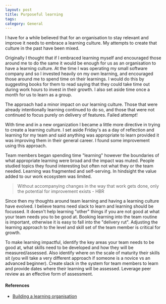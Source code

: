 ```yaml
---
layout: post
title: Purposeful learning
tags: 
category: General
---
```

I have for a while believed that for an organisation to stay relevant and improve it needs to embrace a learning culture. My attempts to create that culture in the past have been mixed.

Originally I thought that if I embraced learning myself and encouraged those around me to do the same it would be enough for us as an organisation to have a learning culture. 
At the time I was operating my small software company and so I invested heavily on my own learning, and encouraged those around me to spend time on their learnings. I would do this by suggesting books for them to read saying that they could take time out during work hours to invest in their growth.  I also set aside time once a month for us to learn as a group. 

The approach had a minor impact on our learning culture. Those that were already intentionally learning continued to do so, and those that were not continued to focus purely on delivery of features. Failed attempt!

With time and in a new organization I became a little more directive in trying to create a learning culture. I set aside Friday's as a day of reflection and learning for my team and said anything was appropriate to learn provided it was improving them in their general career. I found some improvement using this approach. 

Team members began spending time "learning" however the boundaries of what appropriate learning were broad and the impact was muted. People studied topics they found interesting but often not what they or the team needed. Learning was fragmented and self-serving. In hindsight the value added to our work ecosystem was limited.

> Without accompanying changes in the way that work gets done, only the potential for improvement exists - HBR

Since then my thoughts around team learning and having a learning culture have evolved. I believe teams need slack to learn and learning should be focussed. It doesn't help learning "other" things if you are not good at what your team needs you to be good at. Booking learning into the team routine is important, otherwise it is easy to fall into the "delivery rut". Adjusting the learning approach to the level and skill set of the team member is critical for growth.

To make learning impactful, identify the key areas your team needs to be good at, what skills need to be developed and how they will be measured/assessed. Also identify where on the scale of maturity their skills sit (you will take a very different approach if someone is a novice vs an advanced beginner). Create slack in the system for team members to learn and provide dates where their learning will be assessed. Leverage peer review as an effective form of assessment.

#### References  

* [Building a learning organisation](https://hbr.org/1993/07/building-a-learning-organization)  

